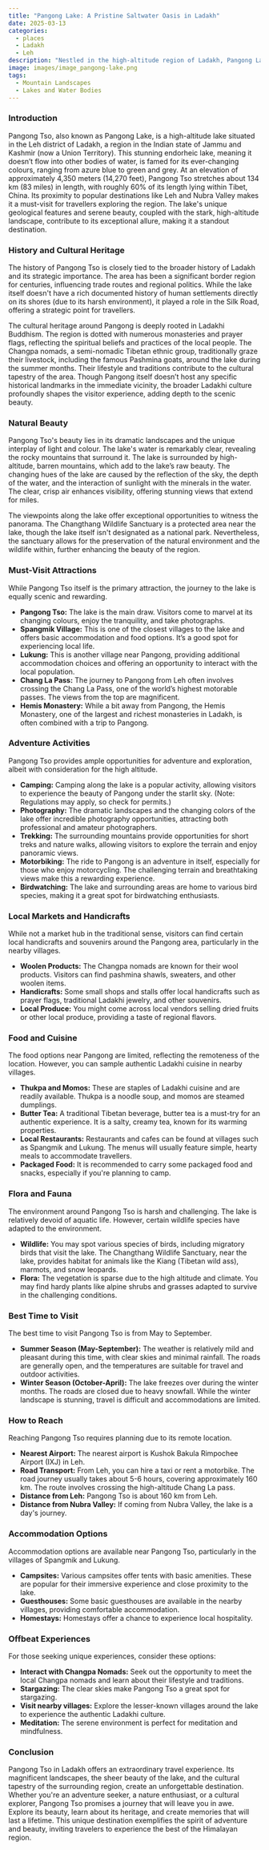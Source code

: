 ```yaml
---
title: "Pangong Lake: A Pristine Saltwater Oasis in Ladakh"
date: 2025-03-13
categories:
  - places
  - Ladakh
  - Leh
description: "Nestled in the high-altitude region of Ladakh, Pangong Lake is a stunning saltwater lake that straddles the border between India and China. This pristine lake, surrounded by snow-capped mountains and vibrant blue waters, offers breathtaking views and is a haven for nature enthusiasts and photographers alike."
image: images/image_pangong-lake.png
tags: 
  - Mountain Landscapes
  - Lakes and Water Bodies
---
```



### **Introduction**

Pangong Tso, also known as Pangong Lake, is a high-altitude lake situated in the Leh district of Ladakh, a region in the Indian state of Jammu and Kashmir (now a Union Territory). This stunning endorheic lake, meaning it doesn’t flow into other bodies of water, is famed for its ever-changing colours, ranging from azure blue to green and grey. At an elevation of approximately 4,350 meters (14,270 feet), Pangong Tso stretches about 134 km (83 miles) in length, with roughly 60% of its length lying within Tibet, China. Its proximity to popular destinations like Leh and Nubra Valley makes it a must-visit for travellers exploring the region. The lake's unique geological features and serene beauty, coupled with the stark, high-altitude landscape, contribute to its exceptional allure, making it a standout destination.

### **History and Cultural Heritage**

The history of Pangong Tso is closely tied to the broader history of Ladakh and its strategic importance. The area has been a significant border region for centuries, influencing trade routes and regional politics. While the lake itself doesn't have a rich documented history of human settlements directly on its shores (due to its harsh environment), it played a role in the Silk Road, offering a strategic point for travellers.

The cultural heritage around Pangong is deeply rooted in Ladakhi Buddhism. The region is dotted with numerous monasteries and prayer flags, reflecting the spiritual beliefs and practices of the local people. The Changpa nomads, a semi-nomadic Tibetan ethnic group, traditionally graze their livestock, including the famous Pashmina goats, around the lake during the summer months. Their lifestyle and traditions contribute to the cultural tapestry of the area. Though Pangong itself doesn’t host any specific historical landmarks in the immediate vicinity, the broader Ladakhi culture profoundly shapes the visitor experience, adding depth to the scenic beauty.

### **Natural Beauty**

Pangong Tso's beauty lies in its dramatic landscapes and the unique interplay of light and colour. The lake's water is remarkably clear, revealing the rocky mountains that surround it. The lake is surrounded by high-altitude, barren mountains, which add to the lake’s raw beauty. The changing hues of the lake are caused by the reflection of the sky, the depth of the water, and the interaction of sunlight with the minerals in the water. The clear, crisp air enhances visibility, offering stunning views that extend for miles.



The viewpoints along the lake offer exceptional opportunities to witness the panorama. The Changthang Wildlife Sanctuary is a protected area near the lake, though the lake itself isn't designated as a national park. Nevertheless, the sanctuary allows for the preservation of the natural environment and the wildlife within, further enhancing the beauty of the region.

### **Must-Visit Attractions**

While Pangong Tso itself is the primary attraction, the journey to the lake is equally scenic and rewarding.

*   **Pangong Tso:** The lake is the main draw. Visitors come to marvel at its changing colours, enjoy the tranquility, and take photographs.
*   **Spangmik Village:** This is one of the closest villages to the lake and offers basic accommodation and food options. It’s a good spot for experiencing local life.
*   **Lukung:** This is another village near Pangong, providing additional accommodation choices and offering an opportunity to interact with the local population.
*   **Chang La Pass:** The journey to Pangong from Leh often involves crossing the Chang La Pass, one of the world’s highest motorable passes. The views from the top are magnificent.
*   **Hemis Monastery:** While a bit away from Pangong, the Hemis Monastery, one of the largest and richest monasteries in Ladakh, is often combined with a trip to Pangong.

### **Adventure Activities**

Pangong Tso provides ample opportunities for adventure and exploration, albeit with consideration for the high altitude.

*   **Camping:** Camping along the lake is a popular activity, allowing visitors to experience the beauty of Pangong under the starlit sky. (Note: Regulations may apply, so check for permits.)
*   **Photography:** The dramatic landscapes and the changing colors of the lake offer incredible photography opportunities, attracting both professional and amateur photographers.
*   **Trekking:** The surrounding mountains provide opportunities for short treks and nature walks, allowing visitors to explore the terrain and enjoy panoramic views.
*   **Motorbiking:** The ride to Pangong is an adventure in itself, especially for those who enjoy motorcycling. The challenging terrain and breathtaking views make this a rewarding experience.
*   **Birdwatching:** The lake and surrounding areas are home to various bird species, making it a great spot for birdwatching enthusiasts.

### **Local Markets and Handicrafts**

While not a market hub in the traditional sense, visitors can find certain local handicrafts and souvenirs around the Pangong area, particularly in the nearby villages.

*   **Woolen Products:** The Changpa nomads are known for their wool products. Visitors can find pashmina shawls, sweaters, and other woolen items.
*   **Handicrafts:** Some small shops and stalls offer local handicrafts such as prayer flags, traditional Ladakhi jewelry, and other souvenirs.
*   **Local Produce:** You might come across local vendors selling dried fruits or other local produce, providing a taste of regional flavors.

### **Food and Cuisine**

The food options near Pangong are limited, reflecting the remoteness of the location. However, you can sample authentic Ladakhi cuisine in nearby villages.

*   **Thukpa and Momos:** These are staples of Ladakhi cuisine and are readily available. Thukpa is a noodle soup, and momos are steamed dumplings.
*   **Butter Tea:** A traditional Tibetan beverage, butter tea is a must-try for an authentic experience. It is a salty, creamy tea, known for its warming properties.
*   **Local Restaurants:** Restaurants and cafes can be found at villages such as Spangmik and Lukung. The menus will usually feature simple, hearty meals to accommodate travellers.
*   **Packaged Food:** It is recommended to carry some packaged food and snacks, especially if you're planning to camp.

### **Flora and Fauna**

The environment around Pangong Tso is harsh and challenging. The lake is relatively devoid of aquatic life. However, certain wildlife species have adapted to the environment.

*   **Wildlife:** You may spot various species of birds, including migratory birds that visit the lake. The Changthang Wildlife Sanctuary, near the lake, provides habitat for animals like the Kiang (Tibetan wild ass), marmots, and snow leopards.
*   **Flora:** The vegetation is sparse due to the high altitude and climate. You may find hardy plants like alpine shrubs and grasses adapted to survive in the challenging conditions.

### **Best Time to Visit**

The best time to visit Pangong Tso is from May to September.

*   **Summer Season (May-September):** The weather is relatively mild and pleasant during this time, with clear skies and minimal rainfall. The roads are generally open, and the temperatures are suitable for travel and outdoor activities.
*   **Winter Season (October-April):** The lake freezes over during the winter months. The roads are closed due to heavy snowfall. While the winter landscape is stunning, travel is difficult and accommodations are limited.

### **How to Reach**

Reaching Pangong Tso requires planning due to its remote location.

*   **Nearest Airport:** The nearest airport is Kushok Bakula Rimpochee Airport (IXJ) in Leh.
*   **Road Transport:** From Leh, you can hire a taxi or rent a motorbike. The road journey usually takes about 5-6 hours, covering approximately 160 km. The route involves crossing the high-altitude Chang La pass.
*   **Distance from Leh:** Pangong Tso is about 160 km from Leh.
*   **Distance from Nubra Valley:** If coming from Nubra Valley, the lake is a day's journey.

### **Accommodation Options**

Accommodation options are available near Pangong Tso, particularly in the villages of Spangmik and Lukung.

*   **Campsites:** Various campsites offer tents with basic amenities. These are popular for their immersive experience and close proximity to the lake.
*   **Guesthouses:** Some basic guesthouses are available in the nearby villages, providing comfortable accommodation.
*   **Homestays:** Homestays offer a chance to experience local hospitality.

### **Offbeat Experiences**

For those seeking unique experiences, consider these options:

*   **Interact with Changpa Nomads:** Seek out the opportunity to meet the local Changpa nomads and learn about their lifestyle and traditions.
*   **Stargazing:** The clear skies make Pangong Tso a great spot for stargazing.
*   **Visit nearby villages:** Explore the lesser-known villages around the lake to experience the authentic Ladakhi culture.
*   **Meditation:** The serene environment is perfect for meditation and mindfulness.

### **Conclusion**

Pangong Tso in Ladakh offers an extraordinary travel experience. Its magnificent landscapes, the sheer beauty of the lake, and the cultural tapestry of the surrounding region, create an unforgettable destination. Whether you're an adventure seeker, a nature enthusiast, or a cultural explorer, Pangong Tso promises a journey that will leave you in awe. Explore its beauty, learn about its heritage, and create memories that will last a lifetime. This unique destination exemplifies the spirit of adventure and beauty, inviting travelers to experience the best of the Himalayan region.


